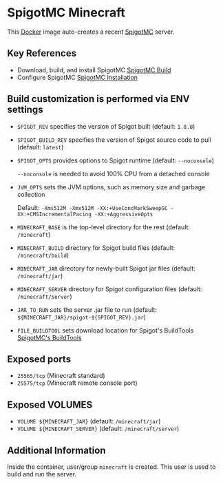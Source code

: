 SpigotMC Minecraft
==================
This [Docker][1] image auto-creates a recent [SpigotMC][2] server.

Key References
--------------
  * Download, build, and install SpigotMC [SpigotMC Build][3]
  * Configure SpigotMC [SpigotMC Installation][4]

Build customization is performed via ENV settings
-------------------------------------------------
  * `SPIGOT_REV` specifies the version of Spigot built (default: `1.8.8`)
  * `SPIGOT_BUILD_REV` specifies the version of Spigot source code to pull (default: `latest`)
  * `SPIGOT_OPTS` provides options to Spigot runtime (default: `--noconsole`)

      `--noconsole` is needed to avoid 100% CPU from a detached console
  * `JVM_OPTS` sets the JVM options, such as memory size and garbage collection

    Default:
      `-Xms512M -Xmx512M -XX:+UseConcMarkSweepGC -XX:+CMSIncrementalPacing -XX:+AggressiveOpts`
  * `MINECRAFT_BASE` is the top-level directory for the rest (default: `/minecraft`)
  * `MINECRAFT_BUILD` directory for Spigot build files (default: `/minecraft/build`)
  * `MINECRAFT_JAR` directory for newly-built Spigot jar files (default: `/minecraft/jar`)
  * `MINECRAFT_SERVER` directory for Spigot configuration files (default: `/minecraft/server`)
  * `JAR_TO_RUN` sets the server .jar file to run (default: `${MINECRAFT_JAR}/spigot-${SPIGOT_REV}.jar`)
  * `FILE_BUILDTOOL` sets download location for Spigot's BuildTools [SpigotMC's BuildTools][5]

Exposed ports
-------------
  * `25565/tcp` (Minecraft standard)
  * `25575/tcp` (Minecraft remote console port)

Exposed VOLUMES
---------------
  * `VOLUME ${MINECRAFT_JAR}` (default: `/minecraft/jar`)
  * `VOLUME ${MINECRAFT_SERVER}` (default: `/minecraft/server`)

Additional Information
----------------------
Inside the container, user/group `minecraft` is created. This user is used to build
and run the server.

[1]: https://www.docker.io/                                 "Docker"
[2]: https://www.spigotmc.org/                              "SpigotMC"
[3]: https://www.spigotmc.org/wiki/buildtools/              "SpigotMC Build"
[4]: https://www.spigotmc.org/wiki/spigot-installation/     "SpigotMC Installation"
[5]: https://hub.spigotmc.org/jenkins/job/BuildTools/lastSuccessfulBuild/artifact/target/BuildTools.jar     "SpigotMC's BuildTools"
